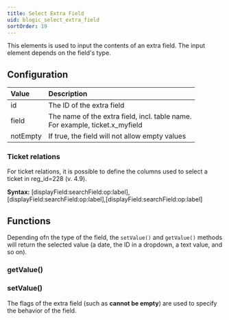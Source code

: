 ```yaml
---
title: Select Extra Field
uid: blogic_select_extra_field
sortOrder: 19
---
```


This elements is used to input the contents of an extra field. The input element depends on the field's type.

## Configuration

| Value    | Description                  |
|:---------|:-----------------------------|
| id       | The ID of the extra field    |
| field    | The name of the extra field, incl. table name.<br/>For example, ticket.x_myfield |
| notEmpty | If true, the field will not allow empty values

### Ticket relations

For ticket relations, it is possible to define the columns used to select a ticket in reg_id=228 (v. 4.9).

**Syntax:**
[displayField:searchField:op:label],[displayField:searchField:op:label],[displayField:searchField:op:label]

## Functions

Depending ofn the type of the field, the `setValue()` and `getValue()` methods will return the selected value (a date, the ID in a dropdown, a text value, and so on).

### getValue()

### setValue()

The flags of the extra field (such as **cannot be empty**) are used to specify the behavior of the field.
